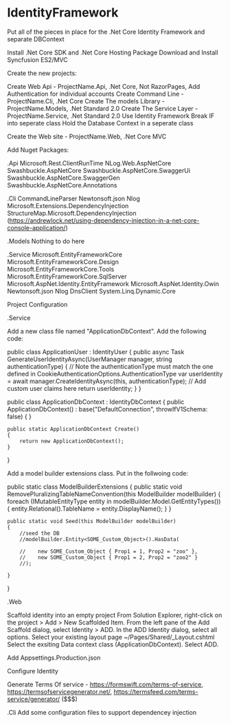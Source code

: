 # IdentityFramework
Put all of the pieces in place for the .Net Core Identity Framework and separate DBContext



Install .Net Core SDK and .Net Core Hosting Package
Download and Install Syncfusion ES2/MVC

Create the new projects:

Create Web Api - ProjectName.Api, .Net Core, Not RazorPages, Add Authentication for individual accounts
Create Command Line - ProjectName.Cli, .Net Core
Create The models Library - ProjectName.Models, .Net Standard 2.0
Create The Service Layer - ProjectName.Service, .Net Standard 2.0
Use Identity Framework
Break IF into seperate class
Hold the Database Context in a seperate class

Create the Web site - ProjectName.Web, .Net Core MVC

Add Nuget Packages:

.Api
	Microsoft.Rest.ClientRunTime
	NLog.Web.AspNetCore
	Swashbuckle.AspNetCore
	Swashbuckle.AspNetCore.SwaggerUi
	Swashbuckle.AspNetCore.SwaggerGen
	Swashbuckle.AspNetCore.Annotations
	
.Cli
	CommandLineParser
	Newtonsoft.json
	Nlog
	Microsoft.Extensions.DependencyInjection
	StructureMap.Microsoft.DependencyInjection (https://andrewlock.net/using-dependency-injection-in-a-net-core-console-application/)

.Models
	Nothing to do here

.Service
	Microsoft.EntityFrameworkCore
	Microsoft.EntityFrameworkCore.Design
	Microsoft.EntityFrameworkCore.Tools
	Microsoft.EntityFrameworkCore.SqlServer
	Microsoft.AspNet.Identity.EntityFramework
	Microsoft.AspNet.Identity.Owin
	Newtonsoft.json
	Nlog
	DnsClient
	System.Linq.Dynamic.Core



Project Configuration

.Service

Add a new class file named "ApplicationDbContext".
Add the following code:

public class ApplicationUser : IdentityUser
{
	public async Task<ClaimsIdentity> GenerateUserIdentityAsync(UserManager<ApplicationUser> manager, string authenticationType)
	{
		// Note the authenticationType must match the one defined in CookieAuthenticationOptions.AuthenticationType
		var userIdentity = await manager.CreateIdentityAsync(this, authenticationType);
		// Add custom user claims here
		return userIdentity;
	}
}

public class ApplicationDbContext : IdentityDbContext<ApplicationUser>
{
	public ApplicationDbContext() : base("DefaultConnection", throwIfV1Schema: false)
	{
	}

	public static ApplicationDbContext Create()
	{
		return new ApplicationDbContext();
	}
}



Add a model builder extensions class.
Put in the follwoing code:

public static class ModelBuilderExtensions
{
	public static void RemovePluralizingTableNameConvention(this ModelBuilder modelBuilder)
	{
		foreach (IMutableEntityType entity in modelBuilder.Model.GetEntityTypes())
		{
			entity.Relational().TableName = entity.DisplayName();
		}
	}

	public static void Seed(this ModelBuilder modelBuilder)
	{
		//seed the DB
		//modelBuilder.Entity<SOME_Custom_Object>().HasData(

		//    new SOME_Custom_Object { Prop1 = 1, Prop2 = "zoo" },
		//    new SOME_Custom_Object { Prop1 = 2, Prop2 = "zoo2" }
		//);

	}
}















.Web

Scaffold identity into an empty project
From Solution Explorer, right-click on the project > Add > New Scaffolded Item.
From the left pane of the Add Scaffold dialog, select Identity > ADD.
In the ADD Identity dialog, select all options.
Select your existing layout page  ~/Pages/Shared/_Layout.cshtml 
Select the exsiting Data context class (ApplicationDbContext).
Select ADD.

Add Appsettings.Production.json

Configure Identity



Generate Terms Of service - https://formswift.com/terms-of-service, https://termsofservicegenerator.net/, https://termsfeed.com/terms-service/generator/ ($$$)











.Cli
 Add some configuration files to support dependencey injection


